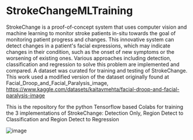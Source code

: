 # StrokeChangeMLTraining

StrokeChange is a proof-of-concept system that uses computer vision and machine learning to monitor stroke patients in-situ towards the goal of monitoring patient progress and changes. This innovative system can detect changes in a patient's facial expressions, which may indicate changes in their condition, such as the onset of new symptoms or the worsening of existing ones.   Various approaches including detection, classification and regression to solve this problem are implemented and compared.  A dataset was curated for training and testing of StrokeChange.   This work used a modified version of the dataset originally found at Facial_Droop_and_Facial_Paralysis_image, https://www.kaggle.com/datasets/kaitavmehta/facial-droop-and-facial-paralysis-image



This is the repository for the python Tensorflow based Colabs for training the 3 implementations of StrokeChange:  Detection Only,  Region Detect to Classification and Region Detect to Regression

![image](https://user-images.githubusercontent.com/11790686/230692220-c84efe7a-1915-4198-b462-b62febb06c4f.png)

